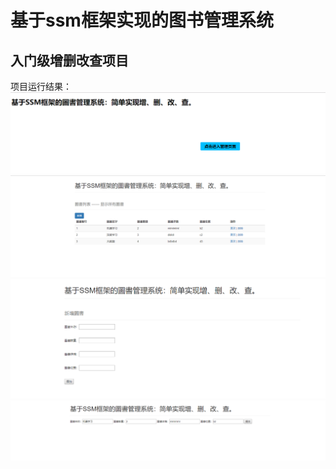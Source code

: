 基于ssm框架实现的图书管理系统
===
入门级增删改查项目
----
项目运行结果：<br>
![Alt text](https://github.com/MrTao1/-SSM-/blob/master/screenshots/Screenshot_1.png)
![Alt text](https://github.com/MrTao1/-SSM-/blob/master/screenshots/Screenshot_2.png)
![Alt text](https://github.com/MrTao1/-SSM-/blob/master/screenshots/Screenshot_3.png)
![Alt text](https://github.com/MrTao1/-SSM-/blob/master/screenshots/Screenshot_4.png)
